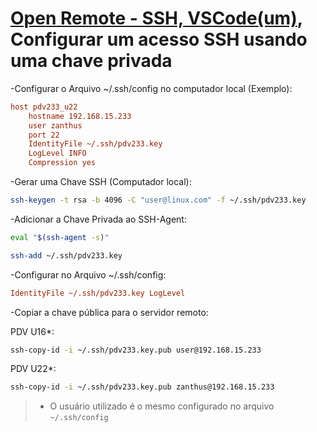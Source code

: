 # [Open Remote - SSH, VSCode(um)](https://open-vsx.org/extension/jeanp413/open-remote-ssh), Configurar um acesso SSH usando uma chave privada

-Configurar o Arquivo ~/.ssh/config no computador local (Exemplo):
```ini
host pdv233_u22
    hostname 192.168.15.233
    user zanthus
    port 22
    IdentityFile ~/.ssh/pdv233.key
    LogLevel INFO
    Compression yes
```
-Gerar uma Chave SSH (Computador local):
```bash
ssh-keygen -t rsa -b 4096 -C "user@linux.com" -f ~/.ssh/pdv233.key
```
-Adicionar a Chave Privada ao SSH-Agent:
```bash
eval "$(ssh-agent -s)"
```
```bash
ssh-add ~/.ssh/pdv233.key
```

-Configurar no Arquivo ~/.ssh/config:
```ini
IdentityFile ~/.ssh/pdv233.key LogLevel
```
-Copiar a chave pública para o servidor remoto:

PDV U16*:
```bash
ssh-copy-id -i ~/.ssh/pdv233.key.pub user@192.168.15.233
```

PDV U22*:
```bash
ssh-copy-id -i ~/.ssh/pdv233.key.pub zanthus@192.168.15.233
```
>* O usuário utilizado é o mesmo configurado no arquivo `~/.ssh/config`
